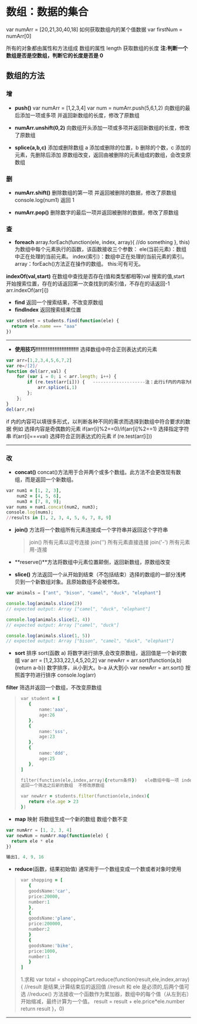 # 数组：数据的集合

var numArr = [20,21,30,40,18]
如何获取数组内的某个值数据
var firstNum = numArr[0]

所有的对象都由属性和方法组成
数组的属性 length 获取数组的长度
**注:判断一个数组是否是空数组，判断它的长度是否是 0**

## 数组的方法

### 增

- **push()**
  var numArr = [1,2,3,4]
  var num = numArr.push(5,6,1,2) 向数组的最后添加一项或多项 并返回新数组的长度，修改了原数组

- **numArr.unshift(0,2)** 向数组开头添加一项或多项并返回新数组的长度，修改了原数组

- **splice(a,b,c)** 添加或删除数组 a 添加或删除的位置，b 删除的个数，c 添加的元素，先删除后添加 原数组改变，返回由被删除的元素组成的数组，会改变原数组

### 删

- **numArr.shift()** 删除数组的第一项 并返回被删除的数据，修改了原数组
  console.log(num1) 返回 1

- **numArr.pop()** 删除数字的最后一项并返回被删除的数据，修改了原数组

### 查

- **foreach**
  array.forEach(function(ele, index, array){
  //do something
  }, this)
  为数组中每个元素执行的函数，该函数接收三个参数：
  ele(当前元素)：数组中正在处理的当前元素。
  index(索引)：数组中正在处理的当前元素的索引。
  array：forEach()方法正在操作的数组。
  this:可有可无。

**indexOf(val,start)** 在数组中查找是否存在(值和类型都相等)val 搜索的值,start 开始搜索位置，存在的话返回第一次查找到的索引值，不存在的话返回-1
arr.indexOf(arr[i])

- **find** 返回一个搜索结果，不改变原数组
- **findIndex** 返回搜索结果位置

```js
var student = students.find(function(ele) {
  return ele.name === "aaa"
})
```

---

- **使用技巧!!!!!!!!!!!!!!!!!!!!!!!!!**
  选择数组中符合正则表达式的元素

```js
var arr=[1,2,3,4,5,6,7,2]
var re=/[2]/
function del(arr,val) {
    for (var i = 0; i < arr.length; i++) {
        if (re.test(arr[i])) {   --------------------注：此行if内的内容为核心
            arr.splice(i,1)
        };
    };
}
del(arr,re)
```

if 内的内容可以填很多形式，以判断各种不同的需求而选择到数组中符合要求的数据
例如 选择内容是奇偶数的元素 if(arr[i]%2==0)/if(arr[i]%2==1)
选择指定字符串 if(arr[i]===val)
选择符合正则表达式的元素 if (re.test(arr[i]))

---

### 改

- **concat()**
  concat()方法用于合并两个或多个数组。此方法不会更改现有数组，而是返回一个新数组。

```ruby
var num1 = [1, 2, 3],
    num2 = [4, 5, 6],
    num3 = [7, 8, 9];
var nums = num1.concat(num2, num3);
console.log(nums);
//results in [1, 2, 3, 4, 5, 6, 7, 8, 9]
```

- **join()** 方法将一个数组所有元素连接成一个字符串并返回这个字符串

  > join() 所有元素以逗号连接
  > join('') 所有元素直接连接
  > join('-') 所有元素用-连接

- **reserve()**方法将数组中元素位置颠倒，返回新数组，原数组改变

- **slice()** 方法返回一个从开始到结束（不包括结束）选择的数组的一部分浅拷贝到一个新数组对象。且原始数组不会被修改。

```js
var animals = ["ant", "bison", "camel", "duck", "elephant"]

console.log(animals.slice(2))
// expected output: Array ["camel", "duck", "elephant"]

console.log(animals.slice(2, 4))
// expected output: Array ["camel", "duck"]

console.log(animals.slice(1, 5))
// expected output: Array ["bison", "camel", "duck", "elephant"]
```

- **sort** 排序 sort(函数 a) 将数字进行排序,会改变原数组，返回值是一个新的数组
  var arr = [1,2,333,22,1,4,5,20,2]
  var newArr = arr.sort(function(a,b){return a-b}) 数字排序，从小到大。b-a 从大到小
  var newArr = arr.sort() 按照首字符进行排序
  console.log(arr)

**filter** 筛选并返回一个数组，不改变原数组

> ```ruby
> var student = [
>    {
>        name:'aaa',
>        age:26
>    },
>    {
>        name:'sss',
>        age:23
>    },
>    {
>        name:'ddd',
>        age:25
>    },
> ]
>
> filter(function(ele,index,array){return条件})   ele数组中每一项 index索引
> 返回一个筛选之后新的数组  不修改原数组
>
> var newArr = students.filter(function(ele,index){
>    return ele.age > 23
> })
> ```

- **map** 映射 将数组生成一个新的数组 数组个数不变

```js
var numArr = [1, 2, 3, 4]
var newNum = numArr.map(function(ele) {
  return ele * ele
})

输出1, 4, 9, 16
```

- **reduce**(函数，结果初始值) 通常用于一个数组变成一个数或者对象时使用

> ```ruby
> var shopping = [
>    {
>    goodsName:'car',
>    price:20000,
>    number:1
>    },
>    {
>    goodsName:'plane',
>    price:200000,
>    number:2
>    }
>    {
>    goodsName:'bike',
>    price:1000,
>    number:1
>    }
> ]
> ```
>
> 1.求和
> var total = shoppingCart.reduce(function(result,ele,index,array){
> //result 是结果,计算结束后的返回值
> //result 和 ele 是必须的,后两个值可选
> //reduce() 方法接收一个函数作为累加器，数组中的每个值（从左到右）开始缩减，最终计算为一个值。
> result = result + ele.price\*ele.number
> return result
> }，0)

---
